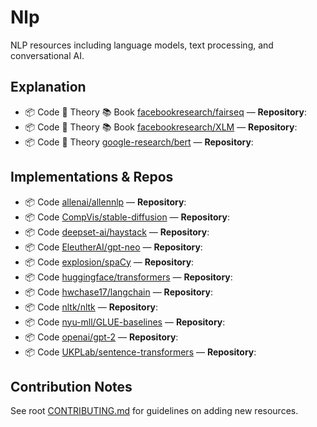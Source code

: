 # Nlp

NLP resources including language models, text processing, and conversational AI.

## Explanation

- 📦 Code 🧠 Theory 📚 Book [facebookresearch/fairseq](https://github.com/facebookresearch/fairseq) — **Repository**:
- 📦 Code 🧠 Theory 📚 Book [facebookresearch/XLM](https://github.com/facebookresearch/XLM) — **Repository**:
- 📦 Code 🧠 Theory [google-research/bert](https://github.com/google-research/bert) — **Repository**:

## Implementations & Repos

- 📦 Code [allenai/allennlp](https://github.com/allenai/allennlp) — **Repository**:
- 📦 Code [CompVis/stable-diffusion](https://github.com/CompVis/stable-diffusion) — **Repository**:
- 📦 Code [deepset-ai/haystack](https://github.com/deepset-ai/haystack) — **Repository**:
- 📦 Code [EleutherAI/gpt-neo](https://github.com/EleutherAI/gpt-neo) — **Repository**:
- 📦 Code [explosion/spaCy](https://github.com/explosion/spaCy) — **Repository**:
- 📦 Code [huggingface/transformers](https://github.com/huggingface/transformers) — **Repository**:
- 📦 Code [hwchase17/langchain](https://github.com/hwchase17/langchain) — **Repository**:
- 📦 Code [nltk/nltk](https://github.com/nltk/nltk) — **Repository**:
- 📦 Code [nyu-mll/GLUE-baselines](https://github.com/nyu-mll/GLUE-baselines) — **Repository**:
- 📦 Code [openai/gpt-2](https://github.com/openai/gpt-2) — **Repository**:
- 📦 Code [UKPLab/sentence-transformers](https://github.com/UKPLab/sentence-transformers) — **Repository**:

## Contribution Notes

See root [CONTRIBUTING.md](../CONTRIBUTING.md) for guidelines on adding new resources.